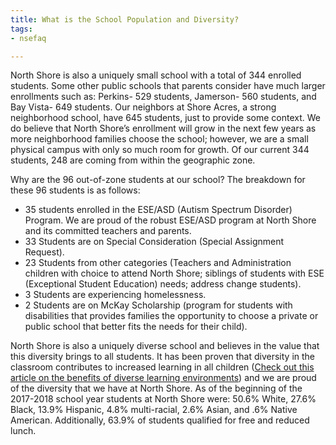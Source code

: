 ```yaml
---
title: What is the School Population and Diversity?
tags:
- nsefaq

---
```

North Shore is also a uniquely small school with a total of 344 enrolled students. Some other public schools that parents consider have much larger enrollments such as: Perkins- 529 students, Jamerson- 560 students, and Bay Vista- 649 students.  Our neighbors at Shore Acres, a strong neighborhood school, have 645 students, just to provide some context. We do believe that North Shore’s enrollment will grow in the next few years as more neighborhood families choose the school; however, we are a small physical campus with only so much room for growth. Of our current 344 students, 248 are coming from within the geographic zone. 

Why are the 96 out-of-zone students at our school? The breakdown for these 96 students is as follows:

* 35 students enrolled in the ESE/ASD (Autism Spectrum Disorder) Program. We are proud of the robust ESE/ASD program at North Shore and its committed teachers and parents.
* 33 Students are on Special Consideration (Special Assignment Request).
* 23 Students from other categories (Teachers and Administration children with choice to attend North Shore; siblings of students with ESE (Exceptional Student Education) needs; address change students).
* 3 Students are experiencing homelessness.
* 2 Students are on McKay Scholarship (program for students with disabilities that provides families the opportunity to choose a private or public school that better fits the needs for their child).

North Shore is also a uniquely diverse school and believes in the value that this diversity brings to all students.  It has been proven that diversity in the classroom contributes to increased learning in all children ([Check out this article on the benefits of diverse learning environments](https://tcf.org/content/report/how-racially-diverse-schools-and-classrooms-can-benefit-all-students)) and we are proud of the diversity that we have at North Shore.  As of the beginning of the 2017-2018 school year students at North Shore were: 50.6% White, 27.6% Black, 13.9% Hispanic, 4.8% multi-racial, 2.6% Asian, and .6% Native American.  Additionally, 63.9% of students qualified for free and reduced lunch.